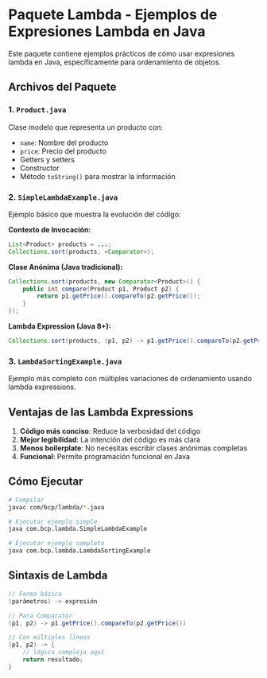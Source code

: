 # Paquete Lambda - Ejemplos de Expresiones Lambda en Java

Este paquete contiene ejemplos prácticos de cómo usar expresiones lambda en Java, específicamente para ordenamiento de objetos.

## Archivos del Paquete

### 1. `Product.java`
Clase modelo que representa un producto con:
- `name`: Nombre del producto
- `price`: Precio del producto
- Getters y setters
- Constructor
- Método `toString()` para mostrar la información

### 2. `SimpleLambdaExample.java`
Ejemplo básico que muestra la evolución del código:

**Contexto de Invocación:**
```java
List<Product> products = ...;
Collections.sort(products, <Comparator>);
```

**Clase Anónima (Java tradicional):**
```java
Collections.sort(products, new Comparator<Product>() {
    public int compare(Product p1, Product p2) {
        return p1.getPrice().compareTo(p2.getPrice());
    }
});
```

**Lambda Expression (Java 8+):**
```java
Collections.sort(products, (p1, p2) -> p1.getPrice().compareTo(p2.getPrice()));
```

### 3. `LambdaSortingExample.java`
Ejemplo más completo con múltiples variaciones de ordenamiento usando lambda expressions.

## Ventajas de las Lambda Expressions

1. **Código más conciso**: Reduce la verbosidad del código
2. **Mejor legibilidad**: La intención del código es más clara
3. **Menos boilerplate**: No necesitas escribir clases anónimas completas
4. **Funcional**: Permite programación funcional en Java

## Cómo Ejecutar

```bash
# Compilar
javac com/bcp/lambda/*.java

# Ejecutar ejemplo simple
java com.bcp.lambda.SimpleLambdaExample

# Ejecutar ejemplo completo
java com.bcp.lambda.LambdaSortingExample
```

## Sintaxis de Lambda

```java
// Forma básica
(parámetros) -> expresión

// Para Comparator
(p1, p2) -> p1.getPrice().compareTo(p2.getPrice())

// Con múltiples líneas
(p1, p2) -> {
    // lógica compleja aquí
    return resultado;
}
``` 